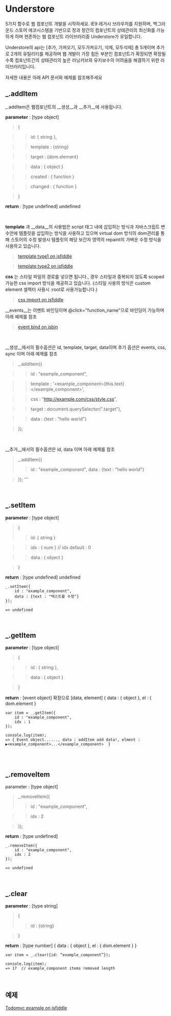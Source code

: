 # Understore

5가지 함수로 웹 컴포넌트 개발을 시작하세요. IE9 레거시 브라우저를 지원하며, 백그라운드 스토어 에코시스템을 기반으로 창과 창간의 컴포넌트의 상태관리의 최신화를 가능하게 하며 현존하는 웹 컴포넌트 라이브러리중 Understore가 유일합니다.

Understore의 api는 [추가, 가져오기, 모두가져오기, 삭제, 모두삭제] 총 5개이며 추가로 2개의 유틸리티를 제공하며 웹 개발이 가장 힘든 부분인 컴포넌트가 확장되면 확장될수록 컴포넌트간의 상태관리의 높은 러닝커브와 유지보수의 어려움을 해결하기 위한 라이브러리입니다.

자세한 내용은 아래 API 문서와 예제를 참조해주세요

## _.addItem

_.addItem은 웹컴포넌트의 __생성__과 __추가__에 사용됩니다.


__parameter__ : [type object]

>	{

>>	id: { string },

>>	template : {string}

>>	target : {dom.element}

>>	data : { object }

>>	created : { function }

>>	changed : { function }

>}

__return__ : [type undefined]
undefined

&nbsp;



__template__ 과 __data__의 사용법은 script 태그 내에 삽입하는 방식과 자바스크립트 변수안에 템플릿을 삽입하는 방식을 사용하고 있으며 virtual dom 방식의 dom관리를 통해 스토어의 수정 발생시 템플릿의 해당 보간자 영역의 repaint의 가벼운 수정 방식을 사용하고 있습니다.

> [template type1 on jsfiddle](https://jsfiddle.net/understore/xjgxouLa/)

> [template type2 on jsfiddle](https://jsfiddle.net/understore/bzvxvL1w/)


__css__ 는 스타일 파일의 경로를 넣으면 됩니다., 경우 스타일과 중복되지 않도록 scoped 가능한 css import 방식을 제공하고 있습니다. (스타일 사용의 방식은 custom element 셀렉터 사용시 :root로 사용가능합니다.)

>[css import on jsfiddle](https://jsfiddle.net/understore/4y78mtpj/)


__events__는 이벤트 바인딩이며 @click="function_name"으로 바인딩이 가능하며 아래 예제를 참조

>[event bind on jsbin](https://jsfiddle.net/understore/z8c9ngku/)

&nbsp;

__생성__에서의 필수옵션은 id, template, target, data이며
추가 옵션은 events, css, sync 이며 아래 예제를 참조


>_.addItem({ 

>>id : "example_component", 

>>template : '<example_component><span>{this.text}</span></example_component>',

>>css : "http://example.com/css/style.css",

>>target : document.querySelector(".target"), 

>>data : {text : "hello world"} 

>});

&nbsp;

__추가__에서의 필수옵션은 id, data 이며 아래 예제를 참조

>_.addItem({ 
>>id : "example_component", 
>>data : {text : "hello world"} 

>});
'''

&nbsp;

## _.setItem

 __parameter__ : [type object]
>	{
>> id: { string }

>>	idx : { num } // idx default : 0

>> data : { object }

>}

__return__ : [type undefined]
undefined





```
_.setItem({ 
	id : "example_component", 
	data : {text : "텍스트를 수정"} 
});

=> undefined
```
&nbsp;

## _.getItem


 __parameter__ : [type object]
> {

>> id : { string },

>> data : { object }

>}

__return__ : [event object] 확장으로 [data, element]
{
	data : { object },
	el : { dom.element 
}

```
var item = _.getItem({
	id : "example_component",
	idx : 1
});
  
console.log(item);
=> { Event object......, data : addItem add data!, elment : ▶<example_component>...</example_component>  }


```



&nbsp;
## _.removeItem



parameter : [type object]

>_.removeItem({ 
>>id : "example_component", 

>>idx : 2

>});

__return__ : [type undefined]

```
_.removeItem({ 
	id : "example_component", 
	idx : 2
});

=> undefined
```

&nbsp;

## _.clear

__parameter__ : [type string]
>{
>> id : {string}

>}

__return__ : [type number]
{
	data : { object },
	el : { dom.element }
}


```
var item = _.clear({id: “example_component”});

console.log(item);
=> 17  // example_component items removed length
```
&nbsp;




## 예제

[Todomvc example on jsfiddle](https://jsfiddle.net/understore/x2seku4z/)